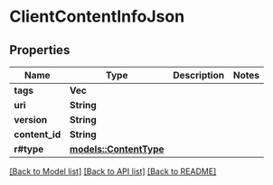 # ClientContentInfoJson

## Properties

Name | Type | Description | Notes
------------ | ------------- | ------------- | -------------
**tags** | **Vec<String>** |  | 
**uri** | **String** |  | 
**version** | **String** |  | 
**content_id** | **String** |  | 
**r#type** | [**models::ContentType**](ContentType.md) |  | 

[[Back to Model list]](../README.md#documentation-for-models) [[Back to API list]](../README.md#documentation-for-api-endpoints) [[Back to README]](../README.md)


